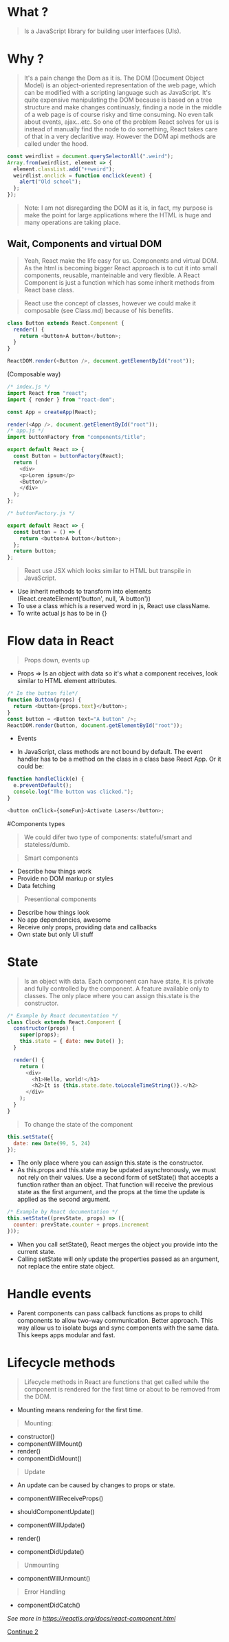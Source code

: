 # What ?

> Is a JavaScript library for building user interfaces (UIs).

# Why ?

> It's a pain change the Dom as it is. The DOM (Document Object Model) is an object-oriented representation of the web page, which can be modified with a scripting language such as JavaScript. It's quite expensive manipulating the DOM because is based on a tree structure and make changes continuasly, finding a node in the middle of a web page is of course risky and time consuming. No even talk about events, ajax...etc. So one of the problem React solves for us is instead of manually find the node to do something, React takes care of that in a very declaritive way. However the DOM api methods are called under the hood.

```javascript
const weirdlist = document.querySelectorAll(".weird");
Array.from(weirdlist, element => {
  element.classList.add("++weird");
  weirdlist.onclick = function onclick(event) {
    alert("Old school");
  };
});
```

> Note: I am not disregarding the DOM as it is, in fact, my purpose is make the point for large applications where the HTML is huge and many operations are taking place.

## Wait, Components and virtual DOM

> Yeah, React make the life easy for us. Components and virtual DOM. As the html is becoming bigger React approach is to cut it into small components, reusable, manteinable and very flexible. A React Component is just a function which has some inherit methods from React base class.

> React use the concept of classes, however we could make it composable (see Class.md) because of his benefits.

```javascript
class Button extends React.Component {
  render() {
    return <button>A button</button>;
  }
}

ReactDOM.render(<Button />, document.getElementById("root"));
```

(Composable way)

```javascript
/* index.js */
import React from "react";
import { render } from "react-dom";

const App = createApp(React);

render(<App />, document.getElementById("root"));
/* app.js */
import buttonFactory from "components/title";

export default React => {
  const Button = buttonFactory(React);
  return (
    <div>
    <p>Loren ipsum</p>
    <Button/>
    </div>
  );
};

/* buttonFactory.js */

export default React => {
  const button = () => {
    return <button>A button</button>;
  };
  return button;
};
```

> React use JSX which looks similar to HTML but transpile in JavaScript.

* Use inherit methods to transform into elements (React.createElement('button', null, 'A button'))
* To use a class which is a reserved word in js, React use className.
* To write actual js has to be in {}

# Flow data in React

> Props down, events up

* Props => Is an object with data so it's what a component receives, look similar to HTML element attributes.

```javascript
/* In the button file*/
function Button(props) {
  return <button>{props.text}</button>;
}
const button = <Button text="A button" />;
ReactDOM.render(button, document.getElementById("root"));
```

* Events

* In JavaScript, class methods are not bound by default. The event handler has to be a method on the class in a class base React App. Or it could be:

```javascript
function handleClick(e) {
  e.preventDefault();
  console.log("The button was clicked.");
}

<button onClick={someFun}>Activate Lasers</button>;
```

#Components types

> We could difer two type of components: stateful/smart and stateless/dumb.

> Smart components

* Describe how things work
* Provide no DOM markup or styles
* Data fetching

> Presentional components

* Describe how things look
* No app dependencies, awesome
* Receive only props, providing data and callbacks
* Own state but only UI stuff

# State

> Is an object with data. Each component can have state, it is private and fully controlled by the component. A feature available only to classes. The only place where you can assign this.state is the constructor.

```javascript
/* Example by React documentation */
class Clock extends React.Component {
  constructor(props) {
    super(props);
    this.state = { date: new Date() };
  }

  render() {
    return (
      <div>
        <h1>Hello, world!</h1>
        <h2>It is {this.state.date.toLocaleTimeString()}.</h2>
      </div>
    );
  }
}
```

> To change the state of the component

```javascript
this.setState({
  date: new Date(99, 5, 24)
});
```

* The only place where you can assign this.state is the constructor.
* As this.props and this.state may be updated asynchronously, we must not rely on their values. Use a second form of setState() that accepts a function rather than an object. That function will receive the previous state as the first argument, and the props at the time the update is applied as the second argument.

```javascript
/* Example by React documentation */
this.setState((prevState, props) => ({
  counter: prevState.counter + props.increment
}));
```

* When you call setState(), React merges the object you provide into the current state.
* Calling setState will only update the properties passed as an argument, not replace the entire state object.

# Handle events

* Parent components can pass callback functions as props to child components to allow two-way communication. Better approach. This way allow us to isolate bugs and sync components with the same data. This keeps apps modular and fast.

# Lifecycle methods

> Lifecycle methods in React are functions that get called while the component is rendered for the first time or about to be removed from the DOM.

* Mounting means rendering for the first time.

> Mounting:

* constructor()
* componentWillMount()
* render()
* componentDidMount()

> Update

* An update can be caused by changes to props or state.

* componentWillReceiveProps()
* shouldComponentUpdate()
* componentWillUpdate()
* render()
* componentDidUpdate()

> Unmounting

* componentWillUnmount()

> Error Handling

* componentDidCatch()

_See more in https://reactjs.org/docs/react-component.html_

[Continue 2](React2.md)
